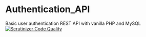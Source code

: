# Authentication_API
Basic user authentication REST API with vanilla PHP and MySQL
[![Scrutinizer Code Quality](https://scrutinizer-ci.com/g/Tan-007/Authentication_API/badges/quality-score.png?b=master)](https://scrutinizer-ci.com/g/Tan-007/Authentication_API/?branch=master)
